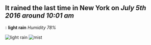 ## It rained the last time in New York on *July 5th 2016 around 10:01 am*
💧  **light rain** *Humidity 78%*

![light rain](http://openweathermap.org/img/w/10d.png) ![mist](http://openweathermap.org/img/w/50d.png)
